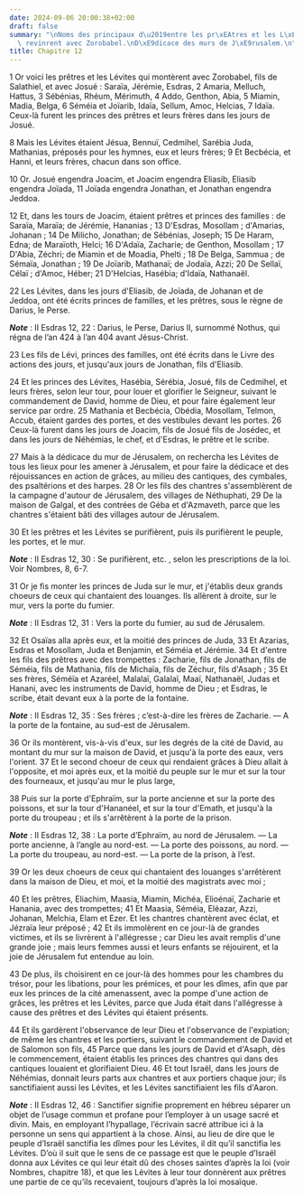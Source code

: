 ```yaml
---
date: 2024-09-06 20:00:38+02:00
draft: false
summary: "\nNoms des principaux d\u2019entre les pr\xEAtres et les L\xE9vites qui\
  \ revinrent avec Zorobabel.\nD\xE9dicace des murs de J\xE9rusalem.\n"
title: Chapitre 12
---
```





1 Or voici les prêtres et les Lévites qui montèrent avec Zorobabel, fils de Salathiel, et avec Josué : Saraïa, Jérémie, Esdras, 2 Amaria, Melluch, Hattus, 3 Sébénias, Rhéum, Mérimuth, 4 Addo, Genthon, Abia, 5 Miamin, Madia, Belga, 6 Séméia et Joïarib, Idaïa, Sellum, Amoc, Helcias, 7 Idaïa. Ceux-là furent les princes des prêtres et leurs frères dans les jours de Josué.


8 Mais les Lévites étaient Jésua, Bennuï, Cedmihel, Sarébia Juda, Mathanias, préposés pour les hymnes, eux et leurs frères; 9 Et Becbécia, et Hanni, et leurs frères, chacun dans son office.


10 Or. Josué engendra Joacim, et Joacim engendra Eliasib, Eliasib engendra Joïada, 11 Joïada engendra Jonathan, et Jonathan engendra Jeddoa.


12 Et, dans les tours de Joacim, étaient prêtres et princes des familles : de Saraïa, Maraïa; de Jérémie, Hananias ; 13 D'Esdras, Mosollam ; d'Amarias, Johanan ; 14 De Milicho, Jonathan; de Sébénias, Joseph; 15 De Haram, Edna; de Maraïoth, Helci; 16 D'Adaïa, Zacharie; de Genthon, Mosollam ; 17 D'Abia, Zéchri; de Miamin et de Moadia, Phelti ; 18 De Belga, Sammua ; de Sémaïa, Jonathan ; 19 De Joïarib, Mathanaï; de Jodaïa, Azzi; 20 De Sellaï, Célaï ; d'Amoc, Héber; 21 D'Helcias, Hasébia; d'Idaïa, Nathanaël.


22 Les Lévites, dans les jours d'Eliasib, de Joïada, de Johanan et de Jeddoa, ont été écrits princes de familles, et les prêtres, sous le règne de Darius, le Perse.

***Note*** :  II Esdras 12, 22 : Darius, le Perse, Darius II, surnommé Nothus, qui régna de l’an 424 à l’an 404 avant Jésus-Christ.

23 Les fils de Lévi, princes des familles, ont été écrits dans le Livre des actions des jours, et jusqu'aux jours de Jonathan, fils d'Eliasib.


24 Et les princes des Lévites, Hasébia, Sérébia, Josué, fils de Cedmihel, et leurs frères, selon leur tour, pour louer et glorifier le Seigneur, suivant le commandement de David, homme de Dieu, et pour faire également leur service par ordre. 25 Mathania et Becbécia, Obédia, Mosollam, Telmon, Accub, étaient gardes des portes, et des vestibules devant les portes. 26 Ceux-là furent dans les jours de Joacim, fils de Josué fils de Josédec, et dans les jours de Néhémias, le chef, et d'Esdras, le prêtre et le scribe.


27 Mais à la dédicace du mur de Jérusalem, on rechercha les Lévites de tous les lieux pour les amener à Jérusalem, et pour faire la dédicace et des réjouissances en action de grâces, au milieu des cantiques, des cymbales, des psaltérions et des harpes. 28 Or les fils des chantres s'assemblèrent de la campagne d'autour de Jérusalem, des villages de Néthuphati, 29 De la maison de Galgal, et des contrées de Géba et d'Azmaveth, parce que les chantres s'étaient bâti des villages autour de Jérusalem.


30 Et les prêtres et les Lévites se purifièrent, puis ils purifièrent le peuple, les portes, et le mur.

***Note*** :  II Esdras 12, 30 : Se purifièrent, etc. , selon les prescriptions de la loi. Voir Nombres, 8, 6-7.


31 Or je fis monter les princes de Juda sur le mur, et j'établis deux grands choeurs de ceux qui chantaient des louanges. Ils allèrent à droite, sur le mur, vers la porte du fumier.

***Note*** :  II Esdras 12, 31 : Vers la porte du fumier, au sud de Jérusalem.

32 Et Osaïas alla après eux, et la moitié des princes de Juda, 33 Et Azarias, Esdras et Mosollam, Juda et Benjamin, et Séméia et Jérémie. 34 Et d'entre les fils des prêtres avec des trompettes : Zacharie, fils de Jonathan, fils de Séméia, fils de Mathania, fils de Michaïa, fils de Zéchur, fils d'Asaph ; 35 Et ses frères, Séméïa et Azaréel, Malalaï, Galalaï, Maaï, Nathanaël, Judas et Hanani, avec les instruments de David, homme de Dieu ; et Esdras, le scribe, était devant eux à la porte de la fontaine.

***Note*** :  II Esdras 12, 35 : Ses frères ; c’est-à-dire les frères de Zacharie. ― A la porte de la fontaine, au sud-est de Jérusalem.

36 Or ils montèrent, vis-à-vis d'eux, sur les degrés de la cité de David, au montant du mur sur la maison de David, et jusqu'à la porte des eaux, vers l'orient. 37 Et le second choeur de ceux qui rendaient grâces à Dieu allait à l'opposite, et moi après eux, et la moitié du peuple sur le mur et sur la tour des fourneaux, et jusqu'au mur le plus large,


38 Puis sur la porte d'Ephraïm, sur la porte ancienne et sur la porte des poissons, et sur la tour d'Hananéel, et sur la tour d'Emath, et jusqu'à la porte du troupeau ; et ils s'arrêtèrent à la porte de la prison.

***Note*** :  II Esdras 12, 38 : La porte d’Ephraïm, au nord de Jérusalem. ― La porte ancienne, à l’angle au nord-est. ― La porte des poissons, au nord. ― La porte du troupeau, au nord-est. ― La porte de la prison, à l’est.

39 Or les deux choeurs de ceux qui chantaient des louanges s'arrêtèrent dans la maison de Dieu, et moi, et la moitié des magistrats avec moi ;


40 Et les prêtres, Eliachim, Maasia, Miamin, Michéa, Elioénaï, Zacharie et Hanania, avec des trompettes; 41 Et Maasia, Séméia, Eléazar, Azzi, Johanan, Melchia, Elam et Ezer. Et les chantres chantèrent avec éclat, et Jézraïa leur préposé ; 42 Et ils immolèrent en ce jour-là de grandes victimes, et ils se livrèrent à l'allégresse ; car Dieu les avait remplis d'une grande joie ; mais leurs femmes aussi et leurs enfants se réjouirent, et la joie de Jérusalem fut entendue au loin.


43 De plus, ils choisirent en ce jour-là des hommes pour les chambres du trésor, pour les libations, pour les prémices, et pour les dîmes, afin que par eux les princes de la cité amenassent, avec la pompe d'une action de grâces, les prêtres et les Lévites, parce que Juda était dans l'allégresse à cause des prêtres et des Lévites qui étaient présents.


44 Et ils gardèrent l'observance de leur Dieu et l'observance de l'expiation; de même les chantres et les portiers, suivant le commandement de David et de Salomon son fils, 45 Parce que dans les jours de David et d'Asaph, dès le commencement, étaient établis les princes des chantres qui dans des cantiques louaient et glorifiaient Dieu. 46 Et tout Israël, dans les jours de Néhémias, donnait leurs parts aux chantres et aux portiers chaque jour; ils sanctifiaient aussi les Lévites, et les Lévites sanctifiaient les fils d'Aaron.

***Note*** :  II Esdras 12, 46 : Sanctifier signifie proprement en hébreu séparer un objet de l’usage commun et profane pour l’employer à un usage sacré et divin. Mais, en employant l’hypallage, l’écrivain sacré attribue ici à la personne un sens qui appartient à la chose. Ainsi, au lieu de dire que le peuple d’Israël sanctifia les dîmes pour les Lévites, il dit qu’il sanctifia les Lévites. D’où il suit que le sens de ce passage est que le peuple d’Israël donna aux Lévites ce qui leur était dû des choses saintes d’après la loi (voir Nombres, chapitre 18), et que les Lévites à leur tour donnèrent aux prêtres une partie de ce qu’ils recevaient, toujours d’après la loi mosaïque.

